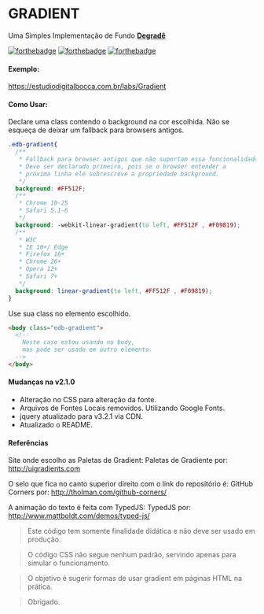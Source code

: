 # GRADIENT #
Uma Simples Implementação de Fundo **[Degradê](https://pt.wikipedia.org/wiki/Degrad%C3%AA)**

[![forthebadge](http://forthebadge.com/images/badges/uses-badges.svg)](http://forthebadge.com)
[![forthebadge](http://forthebadge.com/images/badges/contains-technical-debt.svg)](http://forthebadge.com)
[![forthebadge](http://forthebadge.com/images/badges/built-by-developers.svg)](http://forthebadge.com)

#### Exemplo: ####

https://estudiodigitalbocca.com.br/labs/Gradient

#### Como Usar: ####

Declare uma class contendo o background na cor escolhida.
Não se esqueça de deixar um fallback para browsers antigos.

```css
.edb-gradient{
  /**
   * Fallback para browser antigos que não suportam essa funcionalidade
   * Deve ser declarado primeiro, pois se o browser entender a
   * próxima linha ele sobrescreve a propriedade background.
   */
  background: #FF512F;
  /**
   * Chrome 10-25
   * Safari 5.1-6
   */
  background: -webkit-linear-gradient(to left, #FF512F , #F09819);
  /**
   * W3C
   * IE 10+/ Edge
   * Firefox 16+
   * Chrome 26+
   * Opera 12+
   * Safari 7+
   */
  background: linear-gradient(to left, #FF512F , #F09819);
}
```

Use sua class no elemento escolhido.

```html
<body class="edb-gradient">
  <!--
    Neste caso estou usando no body,
    mas pode ser usado em outro elemento.
  -->
</body>
```

#### Mudanças na v2.1.0 ####

- Alteração no CSS para alteração da fonte.
- Arquivos de Fontes Locais removidos. Utilizando Google Fonts.
- jquery atualizado para v3.2.1 via CDN.
- Atualizado o README.

#### Referências ####

Site onde escolho as Paletas de Gradient:
Paletas de Gradiente por: http://uigradients.com

O selo que fica no canto superior direito com o link do repositório é:
GitHub Corners por: http://tholman.com/github-corners/

A animação do texto é feita com TypedJS:
TypedJS por: http://www.mattboldt.com/demos/typed-js/

> Este código tem somente finalidade didática e não deve ser usado em produção.

> O código CSS não segue nenhum padrão, servindo apenas para simular o funcionamento.

> O objetivo é sugerir formas de usar gradient em páginas HTML na prática.

> Obrigado.
